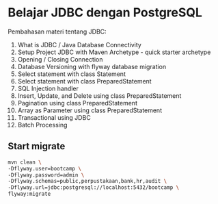 # Belajar JDBC dengan PostgreSQL

Pembahasan materi tentang JDBC:

1. What is JDBC / Java Database Connectivity
2. Setup Project JDBC with Maven Archetype - quick starter archetype
3. Opening / Closing Connection
4. Database Versioning with flyway database migration
5. Select statement with class Statement
6. Select statement with class PreparedStatement
7. SQL Injection handler
8. Insert, Update, and Delete using class PreparedStatement
9. Pagination using class PreparedStatement
10. Array as Parameter using class PreparedStatement 
11. Transactional using JDBC
12. Batch Processing

## Start migrate

```bash
mvn clean \
-Dflyway.user=bootcamp \
-Dflyway.password=admin \
-Dflyway.schemas=public,perpustakaan,bank,hr,audit \
-Dflyway.url=jdbc:postgresql://localhost:5432/bootcamp \
flyway:migrate
```
